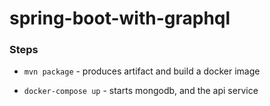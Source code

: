 # spring-boot-with-graphql

### Steps

* `mvn package` - produces artifact and build a docker image

* `docker-compose up` - starts mongodb, and the api service
